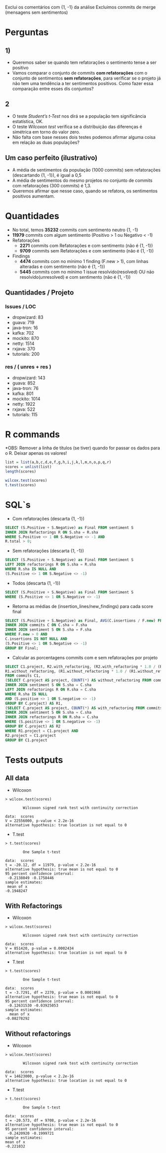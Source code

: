 Exclui os comentários com {1, -1} da análise
Excluimos commits de merge (mensagens sem sentimentos)
# Perguntas

## 1)
- Queremos saber se quando tem refatorações o sentimento tense a ser positivo
- Vamos comparar o conjunto de commits __com refatorações__ com o conjunto de sentimentos __sem refatorações__, para verificar se o projeto já não tem uma tendência a ter sentimentos positivos. Como fazer essa comparação entre esses dis conjuntos?

## 2
- O teste _Student’s t-Test_ nos dirá se a população tem significância estatística, OK.
- O teste _Wilcoxon test_ verifica se a distribuição das diferenças é simétrica em torno
do valor zero.
- Não falta com base nesses dois testes podemos afirmar alguma coisa em relação as duas populações?

## Um caso perfeito (ilustrativo)
- A média de sentimentos da população (1000 commits) sem refatorações (descartando {1, -1}), é igual a 0,5
- A média de sentimentos do mesmo projetos no conjunto de commits com refatorações (300 commits) é 1,3.
- Queremos afirmar que nesse caso, quando se refatora, os sentimentos positivos aumentam.

# Quantidades

- No total, temos __35232__ commits com sentimento neutro {1, -1}
- __11979__ commits com algum sentimento (Positivo > 1 ou Negativo < -1)
- Refatorações
  - __2271__ commits com Refatorações e com sentimento (não é {1, -1})
  - __9709__ commits sem Refatorações e com sentimento (não é {1, -1})
- Findings
  - __4474__ commits com no mínimo 1 finding (F.new > 1), com linhas alteradas e com sentimento (não é {1, -1})
  - __5445__ commits com no mínimo 1 issue resolvido(resolved) OU não resolvido(unresolved) e com sentimento (não é {1, -1})

## Quantidades / Projeto

### Issues / LOC

- dropwizard: 83
- guava: 719
- java-tron: 16
- kafka: 702
- mockito: 870
- netty: 1514
- rxjava: 370
- tutorials: 200

### res / ( unres + res )

- dropwizard: 143
- guava: 852
- java-tron: 76
- kafka: 801
- mockito: 1014
- netty: 1922
- rxjava: 522
- tutorials: 115

# R commands

*OBS: Remover a linha de títulos (se tiver) quando for passar os dados para o R. Deixar apenas os valores!

```R
list = list(a,b,c,d,e,f,g,h,i,j,k,l,m,n,o,p,q,r)
scores = unlist(list)
length(scores)

wilcox.test(scores)
t.test(scores)
```

# SQL`s

- Com refatorações (descarta {1, -1})
```sql
SELECT (S.Positive + S.Negative) as Final FROM sentiment S 
INNER JOIN Refactorings R ON S.sha = R.sha 
WHERE S.Positive <> 1 OR S.Negative <> -1 AND
R.total > 0;
```

- Sem refatorações (descarta {1, -1})
```sql
SELECT (S.Positive + S.Negative) as Final FROM Sentiment S 
LEFT JOIN refactorings R ON S.sha = R.sha 
WHERE R.sha IS NULL AND 
(S.Positive <> 1 OR S.Negative <> -1)
```

- Todos (descarta {1, -1})
```sql
SELECT (S.Positive + S.Negative) as Final FROM Sentiment S 
WHERE (S.Positive <> 1 OR S.Negative <> -1)
```
- Retorna as médias de (insertion_lines/new_findings) para cada score final
```sql
SELECT (S.Positive + S.Negative) as Final, AVG(C.insertions / F.new) FROM findings F 
INNER JOIN commits C ON C.sha = F.sha
INNER JOIN sentiment S ON S.sha = F.sha
WHERE F.new > 0 AND 
C.insertions IS NOT NULL AND
(S.Positive <> 1 OR S.Negative <> -1) 
GROUP BY Final;
```

- Calcular as porcentagens commits com e sem refatorações por projeto
```sql
SELECT C1.project, R2.with_refactoring, (R2.with_refactoring * 1.0 / (R1.without_refactoring + R2.with_refactoring)) AS percentage,
R1.without_refactoring, (R1.without_refactoring * 1.0 / (R1.without_refactoring + R2.with_refactoring)) AS percentage
FROM commits C1,
(SELECT C.project AS project, COUNT(*) AS without_refactoring FROM commits C 
INNER JOIN sentiment S ON S.sha = C.sha
LEFT JOIN refactorings R ON R.sha = C.sha
WHERE R.sha IS NULL 
AND (S.positive <> 1 OR S.negative <> -1) 
GROUP BY C.project) AS R1, 
(SELECT C.project AS project, COUNT(*) AS with_refactoring FROM commits C 
INNER JOIN sentiment S ON S.sha = C.sha
INNER JOIN refactorings R ON R.sha = C.sha
WHERE (S.positive <> 1 OR S.negative <> -1) 
GROUP BY C.project) AS R2
WHERE R1.project = C1.project AND
R2.project = C1.project
GROUP BY C1.project
```

# Tests outputs

## All data

- Wilcoxon
```
> wilcox.test(scores)

        Wilcoxon signed rank test with continuity correction

data:  scores
V = 22556000, p-value < 2.2e-16
alternative hypothesis: true location is not equal to 0
```

- T.test

```
> t.test(scores)

        One Sample t-test

data:  scores
t = -20.12, df = 11979, p-value < 2.2e-16
alternative hypothesis: true mean is not equal to 0
95 percent confidence interval:
 -0.2138049 -0.1758446
sample estimates:
 mean of x
-0.1948247
```

## With Refactorings

- Wilcoxon

```
> wilcox.test(scores)

        Wilcoxon signed rank test with continuity correction

data:  scores
V = 851420, p-value = 0.0002434
alternative hypothesis: true location is not equal to 0
```

- T.test
```
> t.test(scores)

        One Sample t-test

data:  scores
t = -3.7291, df = 2270, p-value = 0.0001968
alternative hypothesis: true mean is not equal to 0
95 percent confidence interval:
 -0.12631530 -0.03925053
sample estimates:
  mean of x
-0.08278292
```

## Without refactorings

- Wilcoxon
```
> wilcox.test(scores)

        Wilcoxon signed rank test with continuity correction

data:  scores
V = 14623000, p-value < 2.2e-16
alternative hypothesis: true location is not equal to 0
```

- T.test
```
> t.test(scores)

        One Sample t-test

data:  scores
t = -20.573, df = 9708, p-value < 2.2e-16
alternative hypothesis: true mean is not equal to 0
95 percent confidence interval:
 -0.2420920 -0.1999721
sample estimates:
mean of x
-0.221032

```